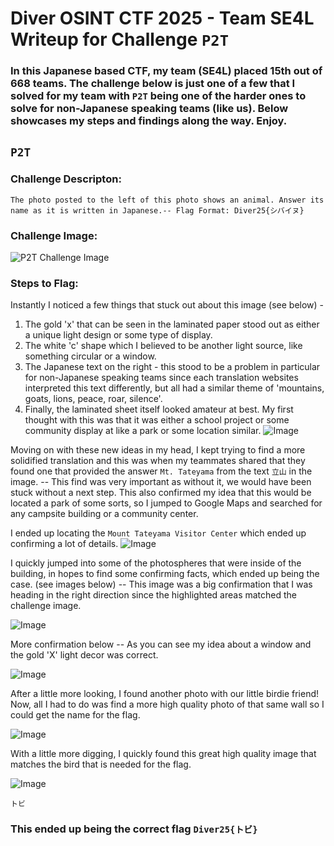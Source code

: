# Diver OSINT CTF 2025 - Team SE4L Writeup for Challenge ``P2T``

### In this Japanese based CTF, my team (SE4L) placed 15th out of 668 teams. The challenge below is just one of a few that I solved for my team with ``P2T`` being one of the harder ones to solve for non-Japanese speaking teams (like us). Below showcases my steps and findings along the way. Enjoy.


## ``P2T``
### Challenge Descripton:
``The photo posted to the left of this photo shows an animal. Answer its name as it is written in Japanese.-- Flag Format: Diver25{シバイヌ}``

### Challenge Image:
![P2T Challenge Image](https://github.com/user-attachments/assets/50a7b76f-644b-4af1-a590-1558ea57e521)

### Steps to Flag:

Instantly I noticed a few things that stuck out about this image (see below) - 
  1. The gold 'x' that can be seen in the laminated paper stood out as either a unique light design or some type of display.
  2. The white 'c' shape which I believed to be another light source, like something circular or a window.
  3. The Japanese text on the right - this stood to be a problem in particular for non-Japanese speaking teams since each translation websites interpreted this text differently, but all had a similar theme of 'mountains, goats, lions, peace, roar, silence'.
  4. Finally, the laminated sheet itself looked amateur at best. My first thought with this was that it was either a school project or some community display at like a park or some location similar.
![Image](https://github.com/user-attachments/assets/41275489-5476-4f9b-a687-0cf26f7268ab)


Moving on with these new ideas in my head, I kept trying to find a more solidified translation and this was when my teammates shared that they found one that provided the answer ``Mt. Tateyama`` from the text ``立山`` in the image. -- This find was very important as without it,
we would have been stuck without a next step. This also confirmed my idea that this would be located a park of some sorts, so I jumped to Google Maps and searched for any campsite building or a community center.

I ended up locating the ``Mount Tateyama Visitor Center`` which ended up confirming a lot of details.
![Image](https://github.com/user-attachments/assets/e1cda9fe-7cac-4de7-8d03-6c0cf8a00c3a)

I quickly jumped into some of the photospheres that were inside of the building, in hopes to find some confirming facts, which ended up being the case. (see images below) -- This image was a big confirmation that I was heading in the right direction since the highlighted areas matched the challenge image.

![Image](https://github.com/user-attachments/assets/06304051-76ca-4849-b7ee-91c33da2d890)

More confirmation below -- As you can see my idea about a window and the gold 'X' light decor was correct. 

![Image](https://github.com/user-attachments/assets/f343e2ca-bca8-471a-9ab4-07a8150e3bb7)

After a little more looking, I found another photo with our little birdie friend! Now, all I had to do was find a more high quality photo of that same wall so I could get the name for the flag.

![Image](https://github.com/user-attachments/assets/84704656-5e71-470f-a6f3-45e05cdd90a5)

With a little more digging, I quickly found this great high quality image that matches the bird that is needed for the flag.

![Image](https://github.com/user-attachments/assets/d876256b-8a31-4a78-89d6-4db993437923)

``トビ``

### This ended up being the correct flag ``Diver25{トビ}``





